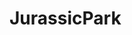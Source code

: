 # JurassicPark

<!--
#PEDAC

CRUDE Create, Read, Update, and Edit
Application that does what?

##P: Restating Problem
-[x]Build Dinosaur class with properties Name, DietType, AcquisitionDate, Weight and EnclosureNumber.
-[]Add a method Description to your class to print out a description of the dinosaur to include all the properties. Create an output format of your choosing. Feel free to be creative.
-[]Keep track of your dinosaurs in a List<Dinosaur>.
-[]When the console application runs, it should let the user choose one of the following actions:
  *[]View
    **This command will show the all the dinosaurs in the list, ordered by WhenAcquired. If there aren't any dinosaurs in the park then print out a message that there aren't any.
  *[]Add
    **This command will let the user type in the information for a dinosaur and add it to the list. Prompt for the Name, Diet Type, Weight and Enclosure Number, but the WhenAcquired must be supplied by the code.
  *[]Remove
    **This command will prompt the user for a dinosaur name then find and delete the dinosaur with that name.
  *[]Transfer
    **This command will prompt the user for a dinosaur name and a new EnclosureNumber and update that dino's information.
  *[]Summary
    **This command will display the number of carnivores and the number of herbivores.
  *Quit
    **This will stop the program
-[]
##E: Example
Jurassic Park Dino Interface
-Add new dino
  What is the name of the dino?
  How much does it weight?
  When was it purchased/donated?
  Which enclosure is the dino going to be placed at within the zoo/park?
-Edit/Update dino
  What would you like to change? (N)ame, (W)eight, (AD)cquicitionDate, (E)nclosureNumber or (D)escription.
  -Remove dino from the inventory of dinos. Specify which enclosure number will be available for any new dinos to be added in the future.
-Quit

Dinosaur List
List<Dinosaur> to keep track of the dinosaurs
A- Herbivorous dinosaurs
  1. Aardonyx.
  2. Achelousaurus.
  3. Aegyptosaurus.
  4. Agilisaurus.
  5. Alamosaurus.
  6. Albertaceratops.
  7. Amargasaurus.
  8. Ammosaurus.

B- Abelisaurus.
  1. Achillobator.
  2. Acrocanthosaurus. Acrocantho-saurus.
  3. Afrovenator.
  4. Albertosaurus.
  5. Alectrosaurus.
  6. Alioramus.
  7. Allosaurus.
##D: Data
  >Collection
  >List
  >Description about each dinosaur

##A: Algorithm


##C: Code

-->
